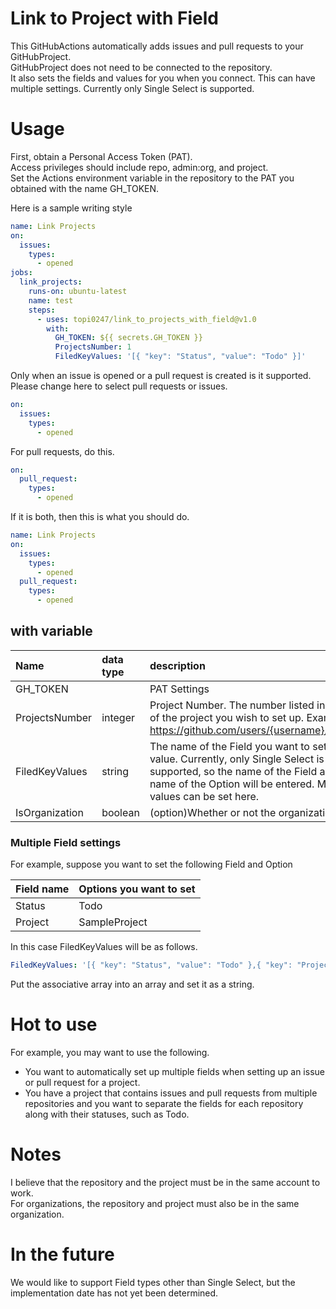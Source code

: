 # Link to Project with Field
This GitHubActions automatically adds issues and pull requests to your GitHubProject.\
GitHubProject does not need to be connected to the repository.\
It also sets the fields and values for you when you connect. This can have multiple settings.
Currently only Single Select is supported.

# Usage
First, obtain a Personal Access Token (PAT).\
Access privileges should include repo, admin:org, and project.\
Set the Actions environment variable in the repository to the PAT you obtained with the name GH_TOKEN.


Here is a sample writing style
```yml
name: Link Projects
on:
  issues:
    types:
      - opened
jobs:
  link_projects:
    runs-on: ubuntu-latest
    name: test
    steps:
      - uses: topi0247/link_to_projects_with_field@v1.0
        with:
          GH_TOKEN: ${{ secrets.GH_TOKEN }}
          ProjectsNumber: 1
          FiledKeyValues: '[{ "key": "Status", "value": "Todo" }]'
```
Only when an issue is opened or a pull request is created is it supported.\
Please change here to select pull requests or issues.
```yml
on:
  issues:
    types:
      - opened
```
For pull requests, do this.
```yml
on:
  pull_request:
    types:
      - opened
```
If it is both, then this is what you should do.
```yml
name: Link Projects
on:
  issues:
    types:
      - opened
  pull_request:
    types:
      - opened
```

## with variable

| Name | data type | description |
| :-- | :-- | :-- |
| GH_TOKEN | | PAT Settings |
| ProjectsNumber | integer | Project Number. The number listed in the URL of the project you wish to set up. Example: 1 if https://github.com/users/{username}/projects/1 |
| FiledKeyValues | string | The name of the Field you want to set and its value. Currently, only Single Select is supported, so the name of the Field and the name of the Option will be entered. Multiple values can be set here. |
| IsOrganization | boolean | (option)Whether or not the organization |

### Multiple Field settings
For example, suppose you want to set the following Field and Option

| Field name | Options you want to set |
| :-- | :-- |
| Status | Todo |
| Project | SampleProject |

In this case FiledKeyValues will be as follows.
```yml
FiledKeyValues: '[{ "key": "Status", "value": "Todo" },{ "key": "Project", "value": "SampleProject" }]'
```
Put the associative array into an array and set it as a string.

# Hot to use
For example, you may want to use the following.
- You want to automatically set up multiple fields when setting up an issue or pull request for a project.
- You have a project that contains issues and pull requests from multiple repositories and you want to separate the fields for each repository along with their statuses, such as Todo.

# Notes
I believe that the repository and the project must be in the same account to work.\
For organizations, the repository and project must also be in the same organization.

# In the future
We would like to support Field types other than Single Select, but the implementation date has not yet been determined.
